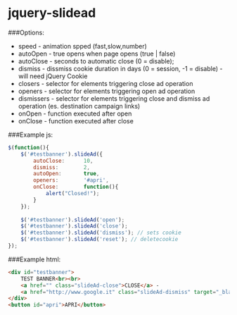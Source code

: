 jquery-slidead
==============

###Options:

* speed - animation spped (fast,slow,number)
* autoOpen - true opens when page opens (true | false)
* autoClose - seconds to automatic close (0 = disable);
* dismiss - dissmiss cookie duration in days (0 = session, -1 = disable) - will need jQuery Cookie
* closers - selector for elements triggering close ad operation
* openers - selector for elements triggering open ad operation
* dismissers - selector for elements triggering close and dismiss ad operation (es. destination campaign links)
* onOpen - function executed after open
* onClose - function executed after close

###Example js:
```javascript
$(function(){
	$('#testbanner').slideAd({
		autoClose:		10,
		dismiss:		2,
		autoOpen:		true,
		openers:		'#apri',
		onClose:		function(){
			alert("Closed!");
		}
	});
	
	$('#testbanner').slideAd('open');
	$('#testbanner').slideAd('close');
	$('#testbanner').slideAd('dismiss'); // sets cookie
	$('#testbanner').slideAd('reset'); // deletecookie
});
```
###Example html:
```html
<div id="testbanner">
	TEST BANNER<br><br>
	<a href="" class="slideAd-close">CLOSE</a> -
	<a href="http://www.google.it" class="slideAd-dismiss" target="_blank">DONE</a>
</div>
<button id="apri">APRI</button>
```
